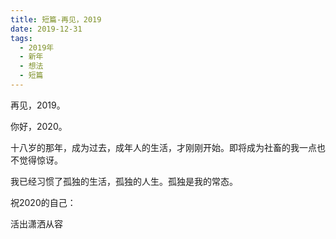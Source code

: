 ```yaml
---
title: 短篇-再见，2019
date: 2019-12-31
tags:
  - 2019年
  - 新年
  - 想法
  - 短篇
---
```


再见，2019。

你好，2020。

十八岁的那年，成为过去，成年人的生活，才刚刚开始。即将成为社畜的我一点也不觉得惊讶。

我已经习惯了孤独的生活，孤独的人生。孤独是我的常态。

祝2020的自己：

活出潇洒从容
